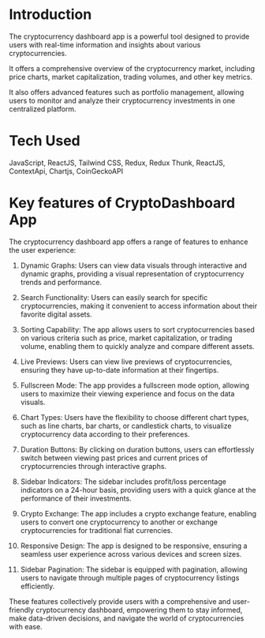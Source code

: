 # Introduction

The cryptocurrency dashboard app is a powerful tool designed to provide users with real-time information and insights about various cryptocurrencies.

It offers a comprehensive overview of the cryptocurrency market, including price charts, market capitalization, trading volumes, and other key metrics.

It also offers advanced features such as portfolio management, allowing users to monitor and analyze their cryptocurrency investments in one centralized platform.

# Tech Used

JavaScript,
ReactJS,
Tailwind CSS,
Redux,
Redux Thunk,
ReactJS,
ContextApi,
Chartjs,
CoinGeckoAPI

# Key features of CryptoDashboard App

The cryptocurrency dashboard app offers a range of features to enhance the user experience:

1. Dynamic Graphs: Users can view data visuals through interactive and dynamic graphs, providing a visual representation of cryptocurrency trends and performance.

2. Search Functionality: Users can easily search for specific cryptocurrencies, making it convenient to access information about their favorite digital assets.

3. Sorting Capability: The app allows users to sort cryptocurrencies based on various criteria such as price, market capitalization, or trading volume, enabling them to quickly analyze and compare different assets.

4. Live Previews: Users can view live previews of cryptocurrencies, ensuring they have up-to-date information at their fingertips.

5. Fullscreen Mode: The app provides a fullscreen mode option, allowing users to maximize their viewing experience and focus on the data visuals.

6. Chart Types: Users have the flexibility to choose different chart types, such as line charts, bar charts, or candlestick charts, to visualize cryptocurrency data according to their preferences.

7. Duration Buttons: By clicking on duration buttons, users can effortlessly switch between viewing past prices and current prices of cryptocurrencies through interactive graphs.

8. Sidebar Indicators: The sidebar includes profit/loss percentage indicators on a 24-hour basis, providing users with a quick glance at the performance of their investments.

9. Crypto Exchange: The app includes a crypto exchange feature, enabling users to convert one cryptocurrency to another or exchange cryptocurrencies for traditional fiat currencies.

10. Responsive Design: The app is designed to be responsive, ensuring a seamless user experience across various devices and screen sizes.

11. Sidebar Pagination: The sidebar is equipped with pagination, allowing users to navigate through multiple pages of cryptocurrency listings efficiently.

These features collectively provide users with a comprehensive and user-friendly cryptocurrency dashboard, empowering them to stay informed, make data-driven decisions, and navigate the world of cryptocurrencies with ease.
